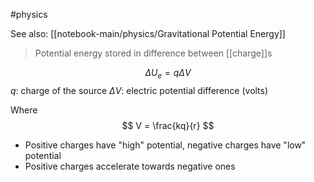 #physics 

See also: [[notebook-main/physics/Gravitational Potential Energy]]

> Potential energy stored in difference between [[charge]]s

$$ \Delta U_e = q \Delta V $$
$q$: charge of the source
$\Delta V$: electric potential difference (volts)

Where
$$ V = \frac{kq}{r} $$

- Positive charges have "high" potential, negative charges have "low" potential
- Positive charges accelerate towards negative ones
